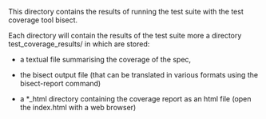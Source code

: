 This directory contains the results of running the test suite with the
test coverage tool bisect.

Each directory will contain the results of the test suite more a
directory test_coverage_results/ in which are stored:

- a textual file summarising the coverage of the spec,

- the bisect output file (that can be translated in various formats
  using the bisect-report command)

- a *_html directory containing the coverage report as an html file
  (open the index.html with a web browser)